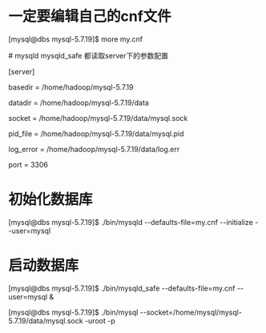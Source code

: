 # 一定要编辑自己的cnf文件

[mysql@dbs mysql-5.7.19]$ more my.cnf 

\# mysqld mysqld_safe 都读取server下的参数配置

[server]

basedir = /home/hadoop/mysql-5.7.19  

datadir = /home/hadoop/mysql-5.7.19/data

socket = /home/hadoop/mysql-5.7.19/data/mysql.sock 

pid_file = /home/hadoop/mysql-5.7.19/data/mysql.pid

log_error = /home/hadoop/mysql-5.7.19/data/log.err

port = 3306

# 初始化数据库

[mysql@dbs mysql-5.7.19]$ ./bin/mysqld --defaults-file=my.cnf --initialize --user=mysql 

# 启动数据库

[mysql@dbs mysql-5.7.19]$ ./bin/mysqld_safe --defaults-file=my.cnf  --user=mysql &      

[mysql@dbs mysql-5.7.19]$ ./bin/mysql --socket=/home/mysql/mysql-5.7.19/data/mysql.sock   -uroot -p

